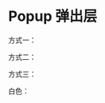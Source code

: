 # Popup 弹出层

方式一：
<code src="./demos/demo1.tsx"></code>

方式二：

<code src="./demos/demo2.tsx"></code>

方式三：
<code src="./demos/demo3.tsx"></code>

白色：
<code src="./demos/demo4.tsx"></code>
